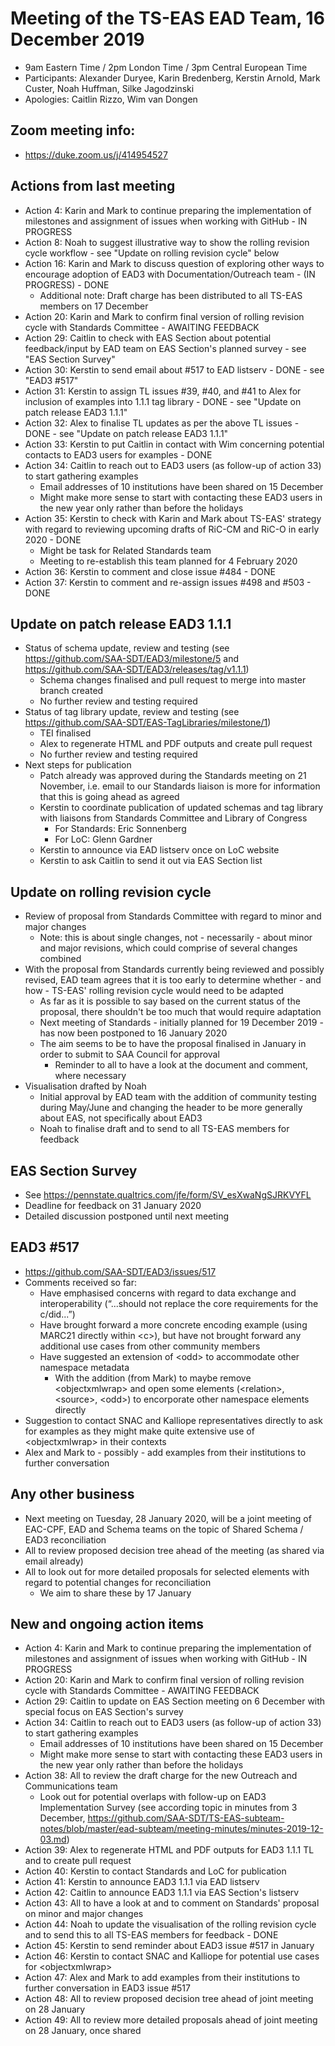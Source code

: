 # Meeting of the TS-EAS EAD Team, 16 December 2019
- 9am Eastern Time / 2pm London Time / 3pm Central European Time
- Participants: Alexander Duryee, Karin Bredenberg, Kerstin Arnold, Mark Custer, Noah Huffman, Silke Jagodzinski
- Apologies: Caitlin Rizzo, Wim van Dongen

## Zoom meeting info:
- https://duke.zoom.us/j/414954527

## Actions from last meeting
- Action 4: Karin and Mark to continue preparing the implementation of milestones and assignment of issues when working with GitHub - IN PROGRESS
- Action 8: Noah to suggest illustrative way to show the rolling revision cycle workflow - see "Update on rolling revision cycle" below
- Action 16: Karin and Mark to discuss question of exploring other ways to encourage adoption of EAD3 with Documentation/Outreach team - (IN PROGRESS) - DONE
  - Additional note: Draft charge has been distributed to all TS-EAS members on 17 December
- Action 20: Karin and Mark to confirm final version of rolling revision cycle with Standards Committee - AWAITING FEEDBACK
- Action 29: Caitlin to check with EAS Section about potential feedback/input by EAD team on EAS Section's planned survey - see "EAS Section Survey"
- Action 30: Kerstin to send email about #517 to EAD listserv - DONE - see "EAD3 #517"
- Action 31: Kerstin to assign TL issues #39, #40, and #41 to Alex for inclusion of examples into 1.1.1 tag library - DONE - see "Update on patch release EAD3 1.1.1"
- Action 32: Alex to finalise TL updates as per the above TL issues - DONE - see "Update on patch release EAD3 1.1.1"
- Action 33: Kerstin to put Caitlin in contact with Wim concerning potential contacts to EAD3 users for examples - DONE
- Action 34: Caitlin to reach out to EAD3 users (as follow-up of action 33) to start gathering examples
  - Email addresses of 10 institutions have been shared on 15 December 
  - Might make more sense to start with contacting these EAD3 users in the new year only rather than before the holidays
- Action 35: Kerstin to check with Karin and Mark about TS-EAS' strategy with regard to reviewing upcoming drafts of RiC-CM and RiC-O in early 2020 - DONE
  - Might be task for Related Standards team
  - Meeting to re-establish this team planned for 4 February 2020
- Action 36: Kerstin to comment and close issue #484 - DONE
- Action 37: Kerstin to comment and re-assign issues #498 and #503 - DONE

## Update on patch release EAD3 1.1.1
- Status of schema update, review and testing (see https://github.com/SAA-SDT/EAD3/milestone/5 and https://github.com/SAA-SDT/EAD3/releases/tag/v1.1.1)
  - Schema changes finalised and pull request to merge into master branch created
  - No further review and testing required
- Status of tag library update, review and testing (see https://github.com/SAA-SDT/EAS-TagLibraries/milestone/1)
  - TEI finalised
  - Alex to regenerate HTML and PDF outputs and create pull request
  - No further review and testing required
- Next steps for publication
  - Patch already was approved during the Standards meeting on 21 November, i.e. email to our Standards liaison is more for information that this is going ahead as agreed
  - Kerstin to coordinate publication of updated schemas and tag library with liaisons from Standards Committee and Library of Congress
    - For Standards: Eric Sonnenberg 
    - For LoC: Glenn Gardner 
  - Kerstin to announce via EAD listserv once on LoC website
  - Kerstin to ask Caitlin to send it out via EAS Section list
  
## Update on rolling revision cycle
- Review of proposal from Standards Committee with regard to minor and major changes
  - Note: this is about single changes, not - necessarily - about minor and major revisions, which could comprise of several changes combined
- With the proposal from Standards currently being reviewed and possibly revised, EAD team agrees that it is too early to determine whether - and how - TS-EAS' rolling revision cycle would need to be adapted
  - As far as it is possible to say based on the current status of the proposal, there shouldn't be too much that would require adaptation
  - Next meeting of Standards - initially planned for 19 December 2019 - has now been postponed to 16 January 2020
  - The aim seems to be to have the proposal finalised in January in order to submit to SAA Council for approval
    - Reminder to all to have a look at the document and comment, where necessary
- Visualisation drafted by Noah
  - Initial approval by EAD team with the addition of community testing during May/June and changing the header to be more generally about EAS, not specifically about EAD3
  - Noah to finalise draft and to send to all TS-EAS members for feedback

## EAS Section Survey
- See https://pennstate.qualtrics.com/jfe/form/SV_esXwaNgSJRKVYFL
- Deadline for feedback on 31 January 2020
- Detailed discussion postponed until next meeting

## EAD3 #517
- https://github.com/SAA-SDT/EAD3/issues/517
- Comments received so far:
  - Have emphasised concerns with regard to data exchange and interoperability (“...should not replace the core requirements for the c/did...”)
  - Have brought forward a more concrete encoding example (using MARC21 directly within &lt;c>), but have not brought forward any additional use cases from other community members
  - Have suggested an extension of &lt;odd> to accommodate other namespace metadata
    - With the addition (from Mark) to maybe remove &lt;objectxmlwrap> and open some elements (&lt;relation>, &lt;source>, &lt;odd>) to encorporate other namespace elements directly
- Suggestion to contact SNAC and Kalliope representatives directly to ask for examples as they might make quite extensive use of &lt;objectxmlwrap> in their contexts
- Alex and Mark to - possibly - add examples from their institutions to further conversation

## Any other business
- Next meeting on Tuesday, 28 January 2020, will be a joint meeting of EAC-CPF, EAD and Schema teams on the topic of Shared Schema / EAD3 reconciliation
- All to review proposed decision tree ahead of the meeting (as shared via email already)
- All to look out for more detailed proposals for selected elements with regard to potential changes for reconciliation
  - We aim to share these by 17 January

## New and ongoing action items
- Action 4: Karin and Mark to continue preparing the implementation of milestones and assignment of issues when working with GitHub - IN PROGRESS
- Action 20: Karin and Mark to confirm final version of rolling revision cycle with Standards Committee - AWAITING FEEDBACK
- Action 29: Caitlin to update on EAS Section meeting on 6 December with special focus on EAS Section's survey
- Action 34: Caitlin to reach out to EAD3 users (as follow-up of action 33) to start gathering examples
  - Email addresses of 10 institutions have been shared on 15 December 
  - Might make more sense to start with contacting these EAD3 users in the new year only rather than before the holidays
- Action 38: All to review the draft charge for the new Outreach and Communications team
  - Look out for potential overlaps with follow-up on EAD3 Implementation Survey (see according topic in minutes from 3 December, https://github.com/SAA-SDT/TS-EAS-subteam-notes/blob/master/ead-subteam/meeting-minutes/minutes-2019-12-03.md)
- Action 39: Alex to regenerate HTML and PDF outputs for EAD3 1.1.1 TL and to create pull request
- Action 40: Kerstin to contact Standards and LoC for publication
- Action 41: Kerstin to announce EAD3 1.1.1 via EAD listserv
- Action 42: Caitlin to announce EAD3 1.1.1 via EAS Section's listserv
- Action 43: All to have a look at and to comment on Standards' proposal on minor and major changes
- Action 44: Noah to update the visualisation of the rolling revision cycle and to send this to all TS-EAS members for feedback - DONE
- Action 45: Kerstin to send reminder about EAD3 issue #517 in January
- Action 46: Kerstin to contact SNAC and Kalliope for potential use cases for &lt;objectxmlwrap>
- Action 47: Alex and Mark to add examples from their institutions to further conversation in EAD3 issue #517
- Action 48: All to review proposed decision tree ahead of joint meeting on 28 January
- Action 49: All to review more detailed proposals ahead of joint meeting on 28 January, once shared
